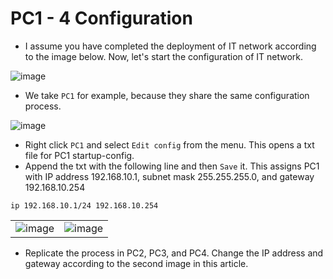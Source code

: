 # PC1 - 4 Configuration

- I assume you have completed the deployment of IT network according to the image below. Now, let's start the configuration of IT network.

![image](https://user-images.githubusercontent.com/69375071/210222682-ff2e0d4b-101a-4ed2-b300-6f1c98e9e1c8.png)

- We take `PC1` for example, because they share the same configuration process.

![image](https://user-images.githubusercontent.com/69375071/210246690-88c1d286-02c9-45de-bdb8-42e0758a723c.png)

- Right click `PC1` and select `Edit config` from the menu. This opens a txt file for PC1 startup-config.
- Append the txt with the following line and then `Save` it. This assigns PC1 with IP address 192.168.10.1, subnet mask 255.255.255.0, and gateway 192.168.10.254

```
ip 192.168.10.1/24 192.168.10.254
```

|||
|-|-|
|![image](https://user-images.githubusercontent.com/69375071/210246729-e35e1168-86da-4eee-aafc-9ce40456257e.png)|![image](https://user-images.githubusercontent.com/69375071/210246751-4edf4d3d-dfff-4966-8303-87e800c80b70.png)|

- Replicate the process in PC2, PC3, and PC4. Change the IP address and gateway according to the second image in this article.
